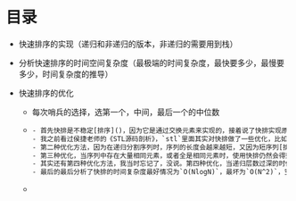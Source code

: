 # 目录

- 快速排序的实现（递归和非递归的版本，非递归的需要用到栈）

- 分析快速排序的时间空间复杂度（最极端的时间复杂度，最快要多少，最慢要多少，时间复杂度的推导）

- 快速排序的优化

  - 每次哨兵的选择，选第一个，中间，最后一个的中位数

  - ```html
    - 首先快排是不稳定[排序]()，因为它是通过交换元素来实现的，接着说了快排实现原理，这里就不详细展开了，然后说了快排适用于完全乱序的序列，不适用与基本有序或基本逆序的序列，最后我主动说了优化方法； 
    - 我之前看过侯捷老师的《STL源码剖析》，`stl`里面其实对快排做了一些优化，比如在选择哨兵的时候使用三数取中法，即取序列第一个元素、中间元素以及最后一个元素，再取这三个元素的中位数作为哨兵，这样可以避免取到边缘值而导致每次分割不均匀的情况； 
    - 第二种优化方法，因为在递归分割序列时，序列的长度会越来越短，又因为短序列[排序]()中插入[排序]()效率最高，所以可以设置一个阈值，当序列长度分割到阈值时切换到插入[排序]()，提高效率； 
    - 第三种优化，当序列中存在大量相同元素，或者全是相同元素时，使用快排仍然会得到最低效率，这时可以采用聚集相等元素的方法，每次选择哨兵后，将与哨兵相同的元素放到序列中间，下次分割时中间这些值不参与分割； 
    - 其实还有第四种优化方法，我当时忘记了，没说。第四种优化，当递归层数过深的时候改用堆[排序]()，虽然第一个优化方法避免了取到边缘哨兵，但还是有可能取到较边缘的哨兵，最坏的情况会导致递归层数过深，从而降低快排效率，所以每次递归要判断递归层数，达到一定深度就改用堆[排序]()，这是`stl`源码里实现的方法。之所以要用堆[排序]()，我猜想可能是因为快排和归并都是基于递归的[排序]()，此时递归深度已经太深，肯定不能再用了，而对于较长的序列使用插入[排序]()效率也不是太高，所以选择了堆[排序]()。 
    - 最后的最后分析了快排的时间复杂度最好情况为`O(NlogN)`，最坏为`O(N^2)`，空间复杂度最好的情况为`O(logN)`，因为递归时函数压栈需要空间，最坏情况为`O(N)`，一个快排呱呱呱说十分钟感觉问题不大。
    ```

  - 